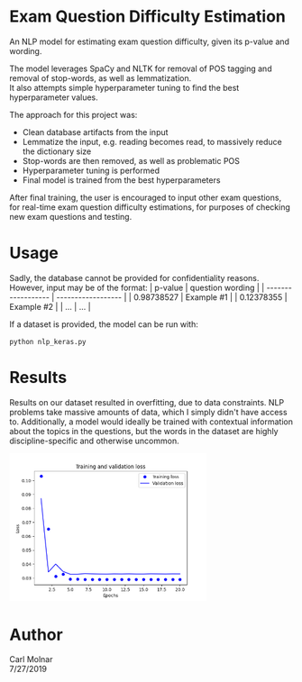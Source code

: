 # Exam Question Difficulty Estimation
An NLP model for estimating exam question difficulty, given its p-value and wording.  

The model leverages SpaCy and NLTK for removal of POS tagging and removal of stop-words, as well as lemmatization.  
It also attempts simple hyperparameter tuning to find the best hyperparameter values.  

The approach for this project was:  
- Clean database artifacts from the input
- Lemmatize the input, e.g. reading becomes read, to massively reduce the dictionary size
- Stop-words are then removed, as well as problematic POS
- Hyperparameter tuning is performed
- Final model is trained from the best hyperparameters

After final training, the user is encouraged to input other exam questions, for real-time exam question difficulty estimations, for purposes of checking new exam questions and testing.

# Usage  
Sadly, the database cannot be provided for confidentiality reasons.  
However, input may be of the format:
| p-value            | question wording   |
| ------------------ | ------------------ |
| 0.98738527         | Example #1              |
| 0.12378355         | Example #2               |
| ...         | ...              |

If a dataset is provided, the model can be run with:  
```
python nlp_keras.py
```

# Results  
<p>
  Results on our dataset resulted in overfitting, due to data constraints. NLP problems take massive amounts of data, which I simply didn't have access to. Additionally, a model would ideally be trained with contextual information about the topics in the questions, but the words in the dataset are highly discipline-specific and otherwise uncommon.
</p>
<img src="/img/sample_results.png" width="350" alt="accessibility text">

# Author  
Carl Molnar  
7/27/2019
